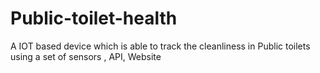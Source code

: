 # Public-toilet-health
A IOT based device which is able to track the cleanliness in Public toilets using a set of sensors , API, Website
